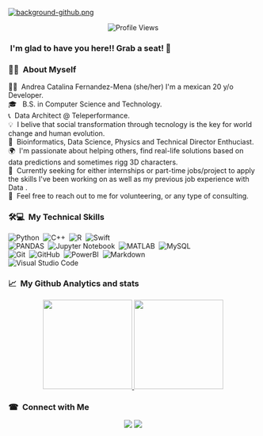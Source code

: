 
[![background-github.png](https://i.postimg.cc/0yCN5dnt/presentation.png)](https://www.linkedin.com/in/catalina-fern%C3%A1ndez-mena-bb4231197/)

<p align="center"> <img src="https://komarev.com/ghpvc/?username=Catalina-fdzmena&label=Views&color=blue&style=plastic" alt="Profile Views" /> </p>

### &nbsp;I'm glad to have you here!! Grab a seat! 👋

### 👩‍💻 &nbsp;About Myself


👩‍💼 &nbsp;Andrea Catalina Fernandez-Mena (she/her) I'm a mexican 20 y/o Developer.\
🎓 &nbsp; B.S. in Computer Science and Technology.\
📞 &nbsp;Data Architect @ Teleperformance.\
💡  &nbsp;I belive that social transformation through tecnology is the key for world change and human evolution.\
🦾 &nbsp;Bioinformatics, Data Science, Physics and Technical Director Enthuciast.\
🌍 &nbsp;I'm passionate about helping others, find real-life solutions based on data predictions and sometimes rigg 3D characters.\
💼 &nbsp;Currently seeking for either internships or part-time jobs/project to apply the skills I've been working on as well as my previous job experience with Data .\
💬 &nbsp;Feel free to reach out to me for volunteering, or any type of consulting. 


### 🛠💻 &nbsp;My Technical Skills 

![Python](https://img.shields.io/badge/-Python-05122A?style=flat&logo=python)&nbsp;
![C++](https://img.shields.io/badge/-C++-05122A?style=flat&logo=C%2B%2B&logoColor=00599C)&nbsp;
![R](https://img.shields.io/badge/-R-05122A?style=flat&logo=R)&nbsp;
![Swift](https://img.shields.io/badge/-Swift-05122A?style=flat&logo=Swift)&nbsp;\
![PANDAS](https://img.shields.io/badge/-PANDAS-05122A?style=flat&logo=PANDAS)&nbsp;
![Jupyter Notebook](https://img.shields.io/badge/-JupyterNotebook-05122A?style=flat&logo=Jupyter)&nbsp;
![MATLAB](https://img.shields.io/badge/-MATLAB-05122A?style=flat&logo=MATLAB)&nbsp;
![MySQL](https://img.shields.io/badge/-MySQL-05122A?style=flat&logo=MySQL)&nbsp;\
![Git](https://img.shields.io/badge/-Git-05122A?style=flat&logo=git)&nbsp;
![GitHub](https://img.shields.io/badge/-GitHub-05122A?style=flat&logo=github)&nbsp;
![PowerBI](https://img.shields.io/badge/-PowerBI-05122A?style=flat&logo=PowerBI)&nbsp;
![Markdown](https://img.shields.io/badge/-Markdown-05122A?style=flat&logo=markdown)&nbsp;\
![Visual Studio Code](https://img.shields.io/badge/-Visual%20Studio%20Code-05122A?style=flat&logo=visual-studio-code&logoColor=007ACC)&nbsp;

### 📈 &nbsp;My Github Analytics and stats

<p align="center">
<a href="https://github.com/Catalina-fdzmena">
  <img height="180em" src="https://github-readme-stats-eight-theta.vercel.app/api?username=Catalina-fdzmena&show_icons=true&theme=algolia&include_all_commits=true&count_private=true"/>
  <img height="180em" src="https://github-readme-stats-eight-theta.vercel.app/api/top-langs/?username=Catalina-fdzmena&layout=compact&langs_count=8&theme=algolia"/>
</a>
</p>

### ☎ &nbsp;Connect with Me

<p align="center">
<a href="https://www.linkedin.com/in/catalina-fernandez-mena-bb4231197"><img src="https://img.shields.io/badge/-LinkedIn-05122A?style=flat&logo=LINKEDiN"/></a>
<a href="mailto:katy.fernandezmena@gmail.com"><img src="https://img.shields.io/badge/-katy.fernandezmena@gmail.com-05122A?style=flat&logo=gmail"/></a>
</p>

